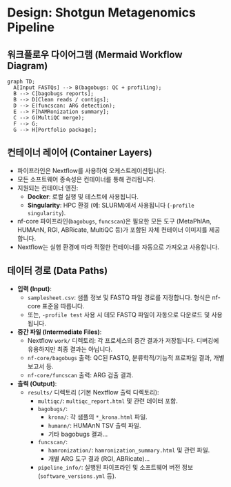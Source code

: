 # Design: Shotgun Metagenomics Pipeline

## 워크플로우 다이어그램 (Mermaid Workflow Diagram)

```mermaid
graph TD;
  A[Input FASTQs] --> B(bagobugs: QC + profiling);
  B --> C[bagobugs reports];
  B --> D[Clean reads / contigs];
  D --> E(funcscan: ARG detection);
  E --> F[hAMRonization summary];
  C --> G(MultiQC merge);
  F --> G;
  G --> H[Portfolio package];
```

## 컨테이너 레이어 (Container Layers)
- 파이프라인은 Nextflow를 사용하여 오케스트레이션됩니다.
- 모든 소프트웨어 종속성은 컨테이너를 통해 관리됩니다.
- 지원되는 컨테이너 엔진:
    - **Docker**: 로컬 실행 및 테스트에 사용됩니다.
    - **Singularity**: HPC 환경 (예: SLURM)에서 사용됩니다 (`-profile singularity`).
- nf-core 파이프라인(`bagobugs`, `funcscan`)은 필요한 모든 도구 (MetaPhlAn, HUMAnN, RGI, ABRicate, MultiQC 등)가 포함된 자체 컨테이너 이미지를 제공합니다.
- Nextflow는 실행 환경에 따라 적절한 컨테이너를 자동으로 가져오고 사용합니다.

## 데이터 경로 (Data Paths)

- **입력 (Input)**:
    - `samplesheet.csv`: 샘플 정보 및 FASTQ 파일 경로를 지정합니다. 형식은 nf-core 표준을 따릅니다.
    - 또는, `-profile test` 사용 시 데모 FASTQ 파일이 자동으로 다운로드 및 사용됩니다.
- **중간 파일 (Intermediate Files)**:
    - Nextflow `work/` 디렉토리: 각 프로세스의 중간 결과가 저장됩니다. 디버깅에 유용하지만 최종 결과는 아닙니다.
    - `nf-core/bagobugs` 출력: QC된 FASTQ, 분류학적/기능적 프로파일 결과, 개별 보고서 등.
    - `nf-core/funcscan` 출력: ARG 검출 결과.
- **출력 (Output)**:
    - `results/` 디렉토리 (기본 Nextflow 출력 디렉토리):
        - `multiqc/`: `multiqc_report.html` 및 관련 데이터 포함.
        - `bagobugs/`:
            - `krona/`: 각 샘플의 `*_krona.html` 파일.
            - `humann/`: HUMAnN TSV 출력 파일.
            - 기타 bagobugs 결과...
        - `funcscan/`:
            - `hamronization/`: `hamronization_summary.html` 및 관련 파일.
            - 개별 ARG 도구 결과 (RGI, ABRicate)...
        - `pipeline_info/`: 실행된 파이프라인 및 소프트웨어 버전 정보 (`software_versions.yml` 등). 
